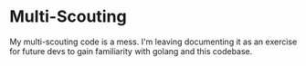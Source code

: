 # Multi-Scouting

My multi-scouting code is a mess. I'm leaving documenting it as an exercise for future devs to gain familiarity with golang and this codebase.